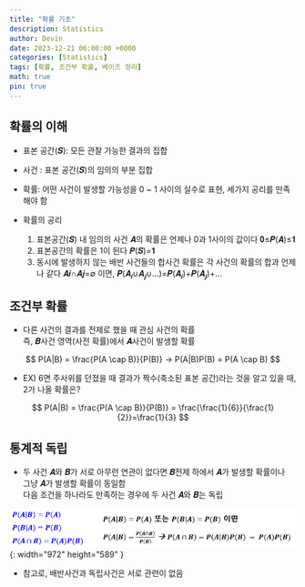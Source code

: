 ```yaml
---
title: "확률 기초"
description: Statistics
author: Devin
date: 2023-12-21 06:00:00 +0000
categories: [Statistics]
tags: [확률, 조건부 확률, 베이즈 정리]
math: true
pin: true
---
```


## 확률의 이해

- 표본 공간(𝑺): 모든 관찰 가능한 결과의 집합
- 사건 : 표본 공간(𝑺)의 임의의 부분 집합
- 확률: 어떤 사건이 발생할 가능성을 0 ~ 1 사이의 실수로 표현, 세가지 공리를 만족해야 함

- 확률의 공리
  1. 표본공간(𝑺) 내 임의의 사건 𝑨의 확률은 언제나 0과 1사이의 값이다
      𝟎≤𝑷(𝑨)≤𝟏
  2. 표본공간의 확률은 1이 된다
      𝑷(𝑺)=𝟏
  3. 동시에 발생하지 않는 배반 사건들의 합사건 확률은 각 사건의 확률의 합과 언제나 같다
      𝑨𝒊∩𝑨𝒋=∅ 이면, 
      𝑷(𝑨<sub>𝒊</sub>∪𝑨<sub>𝒋</sub>∪…)=𝑷(𝑨<sub>𝒊</sub>)+𝑷(𝑨<sub>𝒋</sub>)+…


## 조건부 확률

- 다른 사건의 결과를 전제로 했을 때 관심 사건의 확률<br>
  즉, 𝑩사건 영역(사전 확률)에서 𝑨사건이 발생할 확률 
  
$$
P(A|B) = \frac{P(A \cap B)}{P(B)}  →  P(A|B)P(B) = P(A \cap B)
$$
  
- EX) 6면 주사위를 던졌을 때 결과가 짝수(축소된 표본 공간)라는 것을 알고 있을 때, 2가 나올 확률은?

$$
P(A|B) = \frac{P(A \cap B)}{P(B)} = \frac{\frac{1}{6}}{\frac{1}{2}}=\frac{1}{3}
$$

## 통계적 독립

- 두 사건 𝑨와 𝑩가 서로 아무런 연관이 없다면 𝑩전제 하에서 𝑨가 발생할 확률이나<br>
  그냥 𝑨가 발생할 확률이 동일함<br>
  다음 조건을 하나라도 만족하는 경우에 두 사건 𝑨와 𝑩는 독립

![Desktop View](/commons/statistics3.png){: width="972" height="589" }

- 참고로, 배반사건과 독립사건은 서로 관련이 없음

<!-- <div style="display: flex; align-items: center;">
  <img src="../commons/statistics4.png" alt="설명" width="200" style="margin-right: 10px;">
  <p>- 𝑨와 𝑩는 독립사건이나, 교집합 6이 있으므로 배반 사건이라 볼수 없음<br>
  H<sub>2</sub>O
  </p>
  
</div> -->